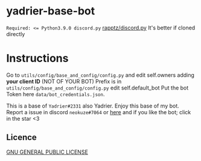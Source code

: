 # yadrier-base-bot
`Required: <= Python3.9.0
 discord.py` [rapptz/discord.py](https://github.com/Rapptz/discord.py)
 It's better if cloned directly

# Instructions
 Go to `utils/config/base_and_config/config.py` and edit self.owners adding **your client ID** (NOT OF YOUR BOT)
 Prefix is in `utils/config/base_and_config/config.py` edit self.default_bot
  Put the bot Token here `data/bot_credentials.json`.
 
This is a base of `Yadrier#2331` also Yadrier. Enjoy this base of my bot.
 Report a issue in discord `neokuze#7064` or [here](https://discord.gg/e7S48Sz) and if you like the bot; click in the star <3
## Licence
 [GNU GENERAL PUBLIC LICENSE](https://raw.githubusercontent.com/neokuze/yadrier-base-bot/main/LICENSE)
